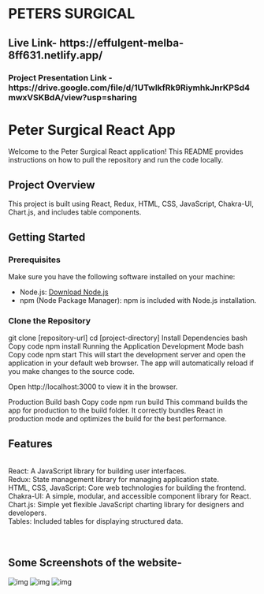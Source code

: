 <h1>PETERS SURGICAL</h1>
<h2>Live Link- https://effulgent-melba-8ff631.netlify.app/ </h2> 
<h3>Project Presentation Link - https://drive.google.com/file/d/1UTwlkfRk9RiymhkJnrKPSd4mwxVSKBdA/view?usp=sharing</h3>

# Peter Surgical React App

Welcome to the Peter Surgical React application! This README provides instructions on how to pull the repository and run the code locally.

## Project Overview

This project is built using React, Redux, HTML, CSS, JavaScript, Chakra-UI, Chart.js, and includes table components.

## Getting Started

### Prerequisites

Make sure you have the following software installed on your machine:

- Node.js: [Download Node.js](https://nodejs.org/)
- npm (Node Package Manager): npm is included with Node.js installation.

### Clone the Repository

git clone [repository-url]
cd [project-directory]
Install Dependencies
bash
Copy code
npm install
Running the Application
Development Mode
bash
Copy code
npm start
This will start the development server and open the application in your default web browser. The app will automatically reload if you make changes to the source code.

Open http://localhost:3000 to view it in the browser.

Production Build
bash
Copy code
npm run build
This command builds the app for production to the build folder. It correctly bundles React in production mode and optimizes the build for the best performance.

<h2>Features</h2> <br/>
React: A JavaScript library for building user interfaces.<br/>
Redux: State management library for managing application state.<br/>
HTML, CSS, JavaScript: Core web technologies for building the frontend.<br/>
Chakra-UI: A simple, modular, and accessible component library for React.<br/>
Chart.js: Simple yet flexible JavaScript charting library for designers and developers.<br/>
Tables: Included tables for displaying structured data.<br/>
<br/><br/>

<h2>Some Screenshots of the website-</h2>
<img src='https://i.ibb.co/ZSzr33d/Screenshot-2024-01-05-133631.png' alt='img' />
<img src='https://i.ibb.co/MPbvFKc/Screenshot-2024-01-05-133940.png' alt='img' />
<img src='https://i.ibb.co/tsfT7ZW/Screenshot-2024-01-05-134608.png' alt='img' />
